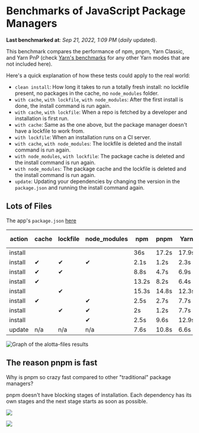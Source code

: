 # Benchmarks of JavaScript Package Managers

**Last benchmarked at**: _Sep 21, 2022, 1:09 PM_ (_daily_ updated).

This benchmark compares the performance of npm, pnpm, Yarn Classic, and Yarn PnP (check [Yarn's benchmarks](https://yarnpkg.com/benchmarks) for any other Yarn modes that are not included here).

Here's a quick explanation of how these tests could apply to the real world:

- `clean install`: How long it takes to run a totally fresh install: no lockfile present, no packages in the cache, no `node_modules` folder.
- `with cache`, `with lockfile`, `with node_modules`: After the first install is done, the install command is run again.
- `with cache`, `with lockfile`: When a repo is fetched by a developer and installation is first run.
- `with cache`: Same as the one above, but the package manager doesn't have a lockfile to work from.
- `with lockfile`: When an installation runs on a CI server.
- `with cache`, `with node_modules`: The lockfile is deleted and the install command is run again.
- `with node_modules`, `with lockfile`: The package cache is deleted and the install command is run again.
- `with node_modules`: The package cache and the lockfile is deleted and the install command is run again.
- `update`: Updating your dependencies by changing the version in the `package.json` and running the install command again.

## Lots of Files

The app's `package.json` [here](https://github.com/pnpm/pnpm.github.io/blob/main/benchmarks/fixtures/alotta-files/package.json)

| action  | cache | lockfile | node_modules| npm | pnpm | Yarn | Yarn PnP |
| ---     | ---   | ---      | ---         | --- | ---  | ---  | ---      |
| install |       |          |             | 36s | 17.2s | 17.9s | 25.4s |
| install | ✔     | ✔        | ✔           | 2.1s | 1.2s | 2.3s | n/a |
| install | ✔     | ✔        |             | 8.8s | 4.7s | 6.9s | 1.5s |
| install | ✔     |          |             | 13.2s | 8.2s | 6.4s | 6.9s |
| install |       | ✔        |             | 15.3s | 14.8s | 12.3s | 19.2s |
| install | ✔     |          | ✔           | 2.5s | 2.7s | 7.7s | n/a |
| install |       | ✔        | ✔           | 2s | 1.2s | 7.7s | n/a |
| install |       |          | ✔           | 2.5s | 9.6s | 12.9s | n/a |
| update  | n/a | n/a | n/a | 7.6s | 10.8s | 6.6s | 14.9s |

<img alt="Graph of the alotta-files results" src="/img/benchmarks/alotta-files.svg" />

## The reason pnpm is fast

Why is pnpm so crazy fast compared to other "traditional" package managers?

pnpm doesn't have blocking stages of installation. Each dependency has its own stages and the next stage starts as soon as possible.

![](/img/installation-stages-of-other-pms.png)

![](/img/installation-stages-of-pnpm.jpg)